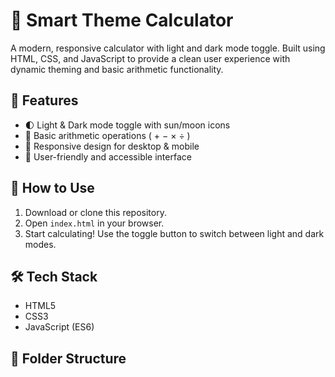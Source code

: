 # 🔢 Smart Theme Calculator

A modern, responsive calculator with light and dark mode toggle. Built using HTML, CSS, and JavaScript to provide a clean user experience with dynamic theming and basic arithmetic functionality.

## 🌟 Features

- 🌓 Light & Dark mode toggle with sun/moon icons  
- 🧮 Basic arithmetic operations ( + − × ÷ )  
- 📱 Responsive design for desktop & mobile  
- 🎯 User-friendly and accessible interface  

## 🚀 How to Use

1. Download or clone this repository.
2. Open `index.html` in your browser.
3. Start calculating! Use the toggle button to switch between light and dark modes.

## 🛠 Tech Stack

- HTML5  
- CSS3  
- JavaScript (ES6)

## 📁 Folder Structure

